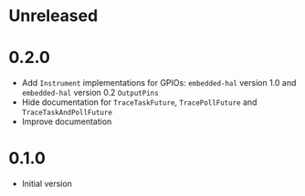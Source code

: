 # Unreleased

# 0.2.0

* Add `Instrument` implementations for GPIOs: `embedded-hal` version 1.0 and `embedded-hal` version 0.2 `OutputPins`
* Hide documentation for `TraceTaskFuture`, `TracePollFuture` and `TraceTaskAndPollFuture`
* Improve documentation

# 0.1.0

* Initial version